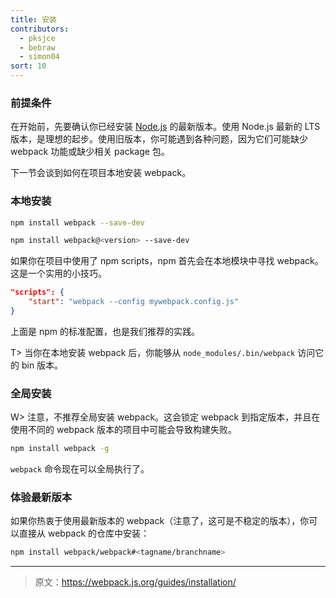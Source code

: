 ```yaml
---
title: 安装
contributors:
  - pksjce
  - bebraw
  - simon04
sort: 10
---
```


### 前提条件

在开始前，先要确认你已经安装 [Node.js](https://nodejs.org/en/) 的最新版本。使用 Node.js 最新的 LTS 版本，是理想的起步。使用旧版本，你可能遇到各种问题，因为它们可能缺少 webpack 功能或缺少相关 package 包。

下一节会谈到如何在项目本地安装 webpack。

### 本地安装

``` bash
npm install webpack --save-dev

npm install webpack@<version> --save-dev
```

如果你在项目中使用了 npm scripts，npm 首先会在本地模块中寻找 webpack。这是一个实用的小技巧。

```json
"scripts": {
	"start": "webpack --config mywebpack.config.js"
}
```

上面是 npm 的标准配置，也是我们推荐的实践。

T> 当你在本地安装 webpack 后，你能够从 `node_modules/.bin/webpack` 访问它的 bin 版本。


### 全局安装

W> 注意，不推荐全局安装 webpack。这会锁定 webpack 到指定版本，并且在使用不同的 webpack 版本的项目中可能会导致构建失败。

``` bash
npm install webpack -g
```

`webpack` 命令现在可以全局执行了。


### 体验最新版本

如果你热衷于使用最新版本的 webpack（注意了，这可是不稳定的版本），你可以直接从 webpack 的仓库中安装：

``` bash
npm install webpack/webpack#<tagname/branchname>
```

***

> 原文：https://webpack.js.org/guides/installation/